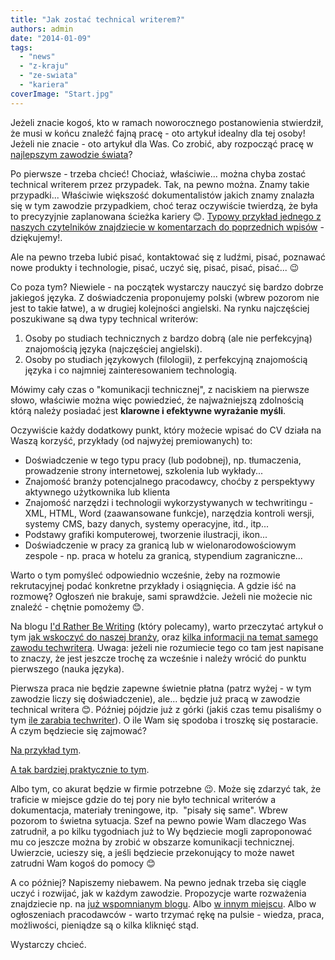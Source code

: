 ```yaml
---
title: "Jak zostać technical writerem?"
authors: admin
date: "2014-01-09"
tags:
  - "news"
  - "z-kraju"
  - "ze-swiata"
  - "kariera"
coverImage: "Start.jpg"
---
```


Jeżeli znacie kogoś, kto w ramach noworocznego postanowienia stwierdził, że musi
w końcu znaleźć fajną pracę - oto artykuł idealny dla tej osoby! Jeżeli nie
znacie - oto artykuł dla Was. Co zrobić, aby rozpocząć pracę w
[najlepszym zawodzie świata](http://techwriter.pl/mamy-najlepsza-prace-na-swiecie/)?

<!--truncate-->

Po pierwsze - trzeba chcieć! Chociaż, właściwie... można chyba zostać technical
writerem przez przypadek. Tak, na pewno można. Znamy takie przypadki...
Właściwie większość dokumentalistów jakich znamy znalazła się w tym zawodzie
przypadkiem, choć teraz oczywiście twierdzą, że była to precyzyjnie zaplanowana
ścieżka kariery 😊.
[Typowy przykład jednego z naszych czytelników znajdziecie w komentarzach do poprzednich wpisów](http://techwriter.pl/ile-zarabia-technical-writer/#comment-465) -
dziękujemy!.

Ale na pewno trzeba lubić pisać, kontaktować się z ludźmi, pisać, poznawać nowe
produkty i technologie, pisać, uczyć się, pisać, pisać, pisać... 😉

Co poza tym? Niewiele - na początek wystarczy nauczyć się bardzo dobrze jakiegoś
języka. Z doświadczenia proponujemy polski (wbrew pozorom nie jest to takie
łatwe), a w drugiej kolejności angielski. Na rynku najczęściej poszukiwane są
dwa typy technical writerów:

1. Osoby po studiach technicznych z bardzo dobrą (ale nie perfekcyjną)
   znajomością języka (najczęściej angielski).
2. Osoby po studiach językowych (filologii), z perfekcyjną znajomością języka i
   co najmniej zainteresowaniem technologią.

Mówimy cały czas o "komunikacji technicznej", z naciskiem na pierwsze słowo,
właściwie można więc powiedzieć, że najważniejszą zdolnością którą należy
posiadać jest **klarowne i efektywne wyrażanie myśli**.

Oczywiście każdy dodatkowy punkt, który możecie wpisać do CV działa na Waszą
korzyść, przykłady (od najwyżej premiowanych) to:

- Doświadczenie w tego typu pracy (lub podobnej), np. tłumaczenia, prowadzenie
  strony internetowej, szkolenia lub wykłady...
- Znajomość branży potencjalnego pracodawcy, choćby z perspektywy aktywnego
  użytkownika lub klienta
- Znajomość narzędzi i technologii wykorzystywanych w techwritingu - XML, HTML,
  Word (zaawansowane funkcje), narzędzia kontroli wersji, systemy CMS, bazy
  danych, systemy operacyjne, itd., itp...
- Podstawy grafiki komputerowej, tworzenie ilustracji, ikon...
- Doświadczenie w pracy za granicą lub w wielonarodowościowym zespole - np.
  praca w hotelu za granicą, stypendium zagraniczne...

Warto o tym pomyśleć odpowiednio wcześnie, żeby na rozmowie rekrutacyjnej podać
konkretne przykłady i osiągnięcia. A gdzie iść na rozmowę? Ogłoszeń nie brakuje,
sami sprawdźcie. Jeżeli nie możecie nic znaleźć - chętnie pomożemy 😊.

Na blogu [I'd Rather Be Writing](http://idratherbewriting.com/) (który
polecamy), warto przeczytać artykuł o tym
[jak wskoczyć do naszej branży](http://idratherbewriting.com/2007/05/27/how-to-break-into-technical-writing/),
oraz
[kilka informacji na temat samego zawodu techwritera](http://idratherbewriting.com/2008/02/16/technical-writing-careers-answering-13-questions-about-technical-writing-jobs/).
Uwaga: jeżeli nie rozumiecie tego co tam jest napisane to znaczy, że jest
jeszcze trochę za wcześnie i należy wrócić do punktu pierwszego (nauka języka).

Pierwsza praca nie będzie zapewne świetnie płatna (patrz wyżej - w tym zawodzie
liczy się doświadczenie), ale... będzie już pracą w zawodzie technical writera
😊. Później pójdzie już z górki (jakiś czas temu pisaliśmy o tym
[ile zarabia techwriter](http://techwriter.pl/ile-zarabia-technical-writer/)). O
ile Wam się spodoba i troszkę się postaracie. A czym będziecie się zajmować?

[Na przykład tym](http://en.wikipedia.org/wiki/Technical_writer).

[A tak bardziej praktycznie to tym](http://techwriter.pl/category/warsztat/przyklady/).

Albo tym, co akurat będzie w firmie potrzebne 😉. Może się zdarzyć tak, że
traficie w miejsce gdzie do tej pory nie było technical writerów a dokumentacja,
materiały treningowe, itp.  "pisały się same". Wbrew pozorom to świetna
sytuacja. Szef na pewno powie Wam dlaczego Was zatrudnił, a po kilku tygodniach
już to Wy będziecie mogli zaproponować mu co jeszcze można by zrobić w obszarze
komunikacji technicznej. Uwierzcie, ucieszy się, a jeśli będziecie przekonujący
to może nawet zatrudni Wam kogoś do pomocy 😊

A co później? Napiszemy niebawem. Na pewno jednak trzeba się ciągle uczyć i
rozwijać, jak w każdym zawodzie. Propozycje warte rozważenia znajdziecie np. na
[już wspomnianym blogu](http://idratherbewriting.com/2007/09/26/five-skills-every-technical-writer-needs/).
Albo
[w innym miejscu](http://irene.hubpages.com/hub/Essential-Skills-for-Technical-Writers).
Albo w ogłoszeniach pracodawców - warto trzymać rękę na pulsie - wiedza, praca,
możliwości, pieniądze są o kilka kliknięć stąd.

Wystarczy chcieć.

